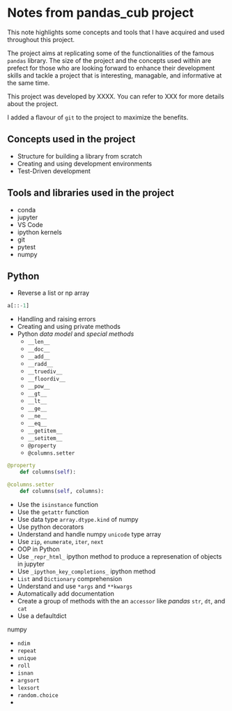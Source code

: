 # Notes from pandas_cub project

This note highlights some concepts and tools that I have acquired and used throughout this project. 

The project aims at replicating some of the functionalities of the famous `pandas` library. The size of the project and the concepts used within are prefect for those who are looking forward to enhance their development skills and tackle a project that is interesting, managable, and informative at the same time. 

This project was developed by XXXX. You can refer to XXX for more details about the project.

I added a flavour of `git` to the project to maximize the benefits. 

## Concepts used in the project

* Structure for building a library from scratch
* Creating and using development environments
* Test-Driven development


## Tools and libraries used in the project

* conda
* jupyter
* VS Code
* ipython kernels
* git
* pytest
* numpy



## Python

* Reverse a list or np array
```python 
a[::-1]
```
* Handling and raising errors
* Creating and using private methods
* Python _data model_ and _special methods_
    * `__len__`
    * `__doc__`
    * `__add__`
    * `__radd__`
    * `__truediv__`
    * `__floordiv__`
    * `__pow__`
    * `__gt__`
    * `__lt__`
    * `__ge__`
    * `__ne__`
    * `__eq__`
    * `__getitem__`
    * `__setitem__`
    * `@property`
    * `@columns.setter`
```Python
@property
    def columns(self):

@columns.setter
    def columns(self, columns):
```
* Use the `isinstance` function
* Use the `getattr` function
* Use data type `array.dtype.kind` of numpy
* Use python decorators
* Understand and handle numpy `unicode` type array
* Use `zip`, `enumerate`, `iter`, `next`
* OOP in Python
* Use `_repr_html_` ipython method to produce a represenation of objects in jupyter 
* Use `_ipython_key_completions_` ipython method 
* `List` and `Dictionary` comprehension 
* Understand and use `*args` and `**kwargs`
* Automatically add documentation
* Create a group of methods with the an `accessor` like _pandas_ `str`, `dt`, and `cat`
* Use a defaultdict

numpy
* `ndim`
* `repeat`
* `unique`
* `roll`
* `isnan`
* `argsort`
* `lexsort`
* `random.choice`
* 


